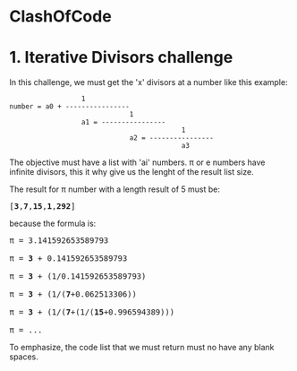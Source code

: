 # ClashOfCode

# 1. Iterative Divisors challenge
In this challenge, we must get the 'x' divisors at a number like this example:


```
                  1
number = a0 + ----------------
                              1
                  a1 = ----------------
                                           1   
                              a2 = ----------------
                                           a3
```

The objective must have a list with 'ai' numbers.
π or e numbers have infinite divisors, this it why give us the lenght of the result list size.

The result for π number with a length result of 5 must be:
<pre>
[<b>3</b>,<b>7</b>,<b>15</b>,<b>1</b>,<b>292</b>]
</pre>
because the formula is:

<pre>
π = 3.141592653589793<br>
π = <b>3</b> + 0.141592653589793<br>
π = <b>3</b> + (1/0.141592653589793)<br>
π = <b>3</b> + (1/(<b>7</b>+0.062513306))<br>
π = <b>3</b> + (1/(<b>7</b>+(1/(<b>15</b>+0.996594389)))<br>
π = ...
</pre>


To emphasize, the code list that we must return must no have any blank spaces.
